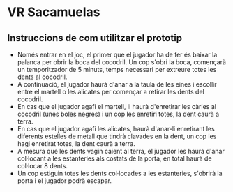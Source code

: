 # VR Sacamuelas

## Instruccions de com utilitzar el prototip

- Només entrar en el joc, el primer que el jugador ha de fer és baixar la palanca per obrir la boca del cocodril. Un cop s'obri la boca, començarà un temporitzador de 5 minuts, temps necessari per extreure totes les dents al cocodril.
- A continuació, el jugador haurà d'anar a la taula de les eines i escollir entre el martell o les alicates per començar a retirar les dents del cocodril.
- En cas que el jugador agafi el martell, li haurà d'enretirar les càries al cocodril (unes boles negres) i un cop les enretiri totes, la dent caurà a terra.
- En cas que el jugador agafi les alicates, haurà d'anar-li enretirant les diferents estelles de metall que tindrà clavades en la dent, un cop les hagi enretirat totes, la dent caurà a terra.
- A mesura que les dents vagin caient al terra, el jugador les haurà d'anar col·locant a les estanteries als costats de la porta, en total haurà de col·locar 8 dents.
- Un cop estiguin totes les dents col·locades a les estanteries, s'obrirà la porta i el jugador podrà escapar.
